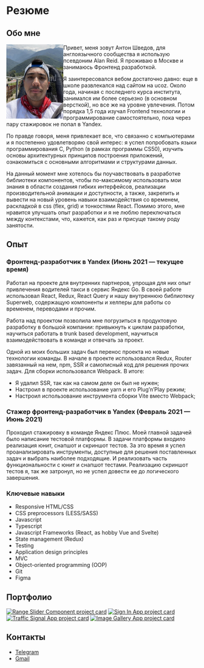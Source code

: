 # Резюме

## Обо мне
<img src="./me.jpg" alt="Photo of myself" width="150" align="left">

Привет, меня зовут Антон Шведов, для англоязычного сообщества я использую псевдоним Alan Reid. Я проживаю в Москве и занимаюсь Фронтенд разработкой.

Я заинтересовался вебом достаточно давно: еще в школе развлекался над сайтом на ucoz. Около года, начиная с последнего курса института, занимался им более серьезно (в основном версткой), но все же на уровне увлечения. Потом порядка 1,5 года изучал Frontend технологии и программирование самостоятельно, пока через пару стажировок не попал в Yandex.

По правде говоря, меня привлекает все, что связанно с компьютерами и я постепенно удовлетворяю свой интерес: я успел попробовать языки программирования C, Python (в рамках программы CS50), изучить основы архитектурных принципов построения приложений, ознакомиться с основными алгоритмами и структурами данных.

На данный момент мне хотелось бы поучавствовать в разработке библиотеки компонентов, чтобы по-максимому использовать мои знания в области создания гибких интерфейсов, реализации производительной анимации и доступности, а также, закрепить и вывести на новый уровень навыки взаимодействия со временем, раскладкой в css (flex, grid) и тонкостями React. Помимо этого, мне нравится улучшать опыт разработки и я не люблю переключаться между контекстами, что, кажется, как раз и присуще такому роду занятости.

## Опыт
### Фронтенд-разработчик в Yandex (Июнь 2021 — текущее время)
Работал на проекте для внутренних партнеров, упрощая для них опыт привлечения водителей такси в сервис Яндекс Go. В своей работе использовал React, Redux, React Query и нашу внутреннюю библиотеку Superweb, содержащую компоненты и хелперы для работы со временем, переводами и прочим.

Работа над проектом позволила мне погрузиться в продуктовую разработку в большой компании: привыкнуть к циклам разработки, научиться работать в trunk based development, научиться взаимодействовать в команде и отвечать за проект.

Одной из моих больших задач был перенос проекта но новые технологии команды. В начале в проекте использовался Redux, Router завязанный на нем, npm, SSR и самописный код для решения прочих задач. Для сборки использовался Webpack. В итоге:
* Я удалил SSR, так как на самом деле он был не нужен;
* Настроил в проекте использование yarn и его Plug’n’Play режим;
* Настроил использование инструмента сборки Vite вместо Webpack;

### Стажер фронтенд-разработчик в Yandex (Февраль 2021 — Июнь 2021)
Проходил стажировку в команде Яндекс Плюс. Моей главной задачей было написание тестовой платформы. В задачи платформы входило реализация юнит, снапшот и скриншот тестов. За это время я успел проанализировать инструменты, доступные для решения поставленных задач и выбрать наиболее подходящие. И реализовать часть функциональности с юнит и снапшот тестами. Реализацию скриншот тестов я, так же затронул, но не успел довести ее до логического завершения.

### Ключевые навыки
  - Responsive HTML/CSS
  - CSS preprocessors (LESS/SASS)
  - Javascript
  - Typescript
  - Javascript Frameworks (React, as hobby Vue and Svelte)
  - State management (Redux)
  - Testing
  - Application design principles
  - MVC
  - Object-oriented programming (OOP)
  - Git
  - Figma

## Портфолио
[![Range Slider Component project card](https://github-readme-stats.vercel.app/api/pin/?username=alanreidt&repo=range-slider-component)](https://github.com/alanreidt/range-slider-component)
[![Sign In App project card](https://github-readme-stats.vercel.app/api/pin/?username=alanreidt&repo=sign-in-app)](https://github.com/alanreidt/sign-in-app)
[![Traffic Signal App project card](https://github-readme-stats.vercel.app/api/pin/?username=alanreidt&repo=traffic-signal-app)](https://github.com/alanreidt/traffic-signal-app)
[![Image Gallery App project card](https://github-readme-stats.vercel.app/api/pin/?username=alanreidt&repo=image-gallery-app)](https://github.com/alanreidt/image-gallery-app)

## Контакты
- [Telegram](https://t.me/antonshvedov)
- [Gmail](mailto:shvedov.a.g@yandex.ru)
